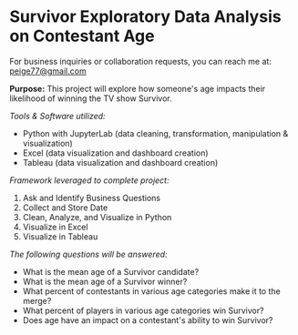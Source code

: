 # Survivor Exploratory Data Analysis on Contestant Age

For business inquiries or collaboration requests, you can reach me at: peige77@gmail.com

**Purpose:** This project will explore how someone's age impacts their likelihood of winning the TV show Survivor.

*Tools & Software utilized:*
- Python with JupyterLab (data cleaning, transformation, manipulation & visualization)
- Excel (data visualization and dashboard creation)
- Tableau (data visualization and dashboard creation)

*Framework leveraged to complete project:*
  1. Ask and Identify Business Questions
  2. Collect and Store Date
  3. Clean, Analyze, and Visualize in Python
  4. Visualize in Excel
  5. Visualize in Tableau

*The following questions will be answered:*
- What is the mean age of a Survivor candidate?
- What is the mean age of a Survivor winner?
- What percent of contestants in various age categories make it to the merge?
- What percent of players in various age categories win Survivor?
- Does age have an impact on a contestant's ability to win Survivor?
